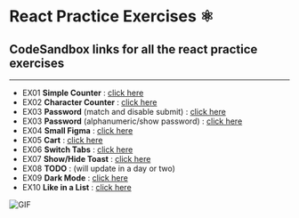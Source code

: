 # React Practice Exercises ⚛️

## CodeSandbox links for all the react practice exercises
---

- EX01 __Simple Counter__ : [click here](https://codesandbox.io/s/simple-counter-yc3f3)
- EX02 __Character Counter__ : [click here](https://codesandbox.io/s/twitter-character-counter-dc4zg)
- EX03 __Password__ (match and disable submit) : [click here](https://codesandbox.io/s/password-reset-form-sutoo)
- EX03 __Password__ (alphanumeric/show password) : [click here](https://codesandbox.io/s/alphanumericshow-password-41lrq)
- EX04 __Small Figma__ : [click here](https://codesandbox.io/s/figma-vcbwc)
- EX05 __Cart__ : [click here](https://codesandbox.io/s/shopping-cart-606gh)
- EX06 __Switch Tabs__ : [click here](https://codesandbox.io/s/switch-tabs-mbold)
- EX07 __Show/Hide Toast__ : [click here](https://codesandbox.io/s/show-toast-8xe04)
- EX08 __TODO__ : (will update in a day or two)
- EX09 __Dark Mode__ : [click here](https://codesandbox.io/s/darklight-mode-km838)
- EX10 __Like in a List__ : [click here](https://codesandbox.io/s/like-in-a-list-bjswc)

![GIF](https://hackernoon.com/images/1*KBGdMaU_emZX4XR1AvkD4A.gif)